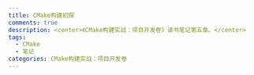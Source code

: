 ```yaml
---
title: CMake构建初探
comments: true
description: <center>《CMake构建实战：项目开发卷》读书笔记第五章。</center>
tags:
  - CMake
  - 笔记
categories: CMake构建实战：项目开发卷
---
```

